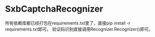# SxbCaptchaRecognizer
所有依赖库都已经打包在requirements.txt里了，直接pip install -r requirements.txt即可。
验证码识别直接调用Recognizer.Recognizer()即可。
